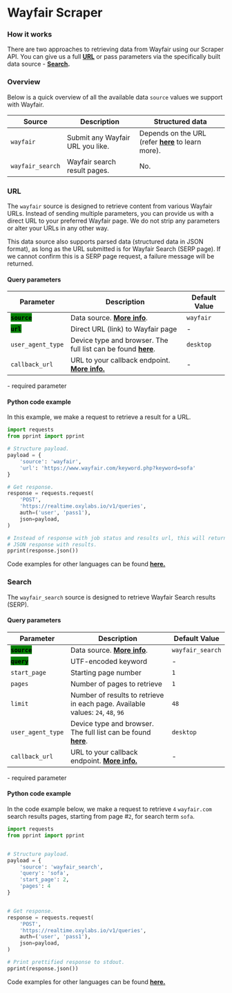 # Wayfair Scraper

### How it works

There are two approaches to retrieving data from Wayfair using our Scraper API. You can give us a full [**URL**](#url) or pass parameters via the specifically built data source - [**Search**](#search)**.**

### Overview

Below is a quick overview of all the available data `source` values we support with Wayfair.

| Source           | Description                      | Structured data                                                      |
| ---------------- | -------------------------------- | -------------------------------------------------------------------- |
| `wayfair`        | Submit any Wayfair URL you like. | Depends on the URL (refer [**here**](#url) to learn more). |
| `wayfair_search` | Wayfair search result pages.     | No.                                                                  |

### URL

The `wayfair` source is designed to retrieve content from various Wayfair URLs. Instead of sending multiple parameters, you can provide us with a direct URL to your preferred Wayfair page. We do not strip any parameters or alter your URLs in any other way.

This data source also supports parsed data (structured data in JSON format), as long as the URL submitted is for Wayfair Search (SERP page). If we cannot confirm this is a SERP page request, a failure message will be returned.

#### Query parameters

| Parameter                                                 | Description                                                                                                                                    | Default Value |
| --------------------------------------------------------- | ---------------------------------------------------------------------------------------------------------------------------------------------- | ------------- |
| <mark style="background-color:green;">**`source`**</mark> | Data source. [**More info**](https://developers.oxylabs.io/scraper-apis/getting-started/api-reference/global-parameter-values#source).                                              | `wayfair`     |
| <mark style="background-color:green;">**`url`**</mark>    | Direct URL (link) to Wayfair page                                                                                                              | -             |
| `user_agent_type`                                         | Device type and browser. The full list can be found [**here**](https://developers.oxylabs.io/scraper-apis/getting-started/api-reference/global-parameter-values#user_agent_type). | `desktop`     |
| `callback_url`                                            | URL to your callback endpoint. [**More info.**](https://developers.oxylabs.io/scraper-apis/getting-started/api-reference/global-parameter-values#callback_url)                     | -             |

&#x20;   <mark style="background-color:green;"></mark> - required parameter

#### Python code example

In this example, we make a request to retrieve a result for a URL.

```python
import requests
from pprint import pprint

# Structure payload.
payload = {
    'source': 'wayfair',
    'url': 'https://www.wayfair.com/keyword.php?keyword=sofa'
}

# Get response.
response = requests.request(
    'POST',
    'https://realtime.oxylabs.io/v1/queries',
    auth=('user', 'pass1'),
    json=payload,
)

# Instead of response with job status and results url, this will return the
# JSON response with results.
pprint(response.json())
```

Code examples for other languages can be found [**here.**](https://github.com/oxylabs/wayfair-scraper/tree/main/code%20examples/URL)

### Search

The `wayfair_search` source is designed to retrieve Wayfair Search results (SERP).

#### Query parameters

| Parameter                                                 | Description                                                                                                                                    | Default Value    |
| --------------------------------------------------------- | ---------------------------------------------------------------------------------------------------------------------------------------------- | ---------------- |
| <mark style="background-color:green;">**`source`**</mark> | Data source. [**More info**](https://developers.oxylabs.io/scraper-apis/getting-started/api-reference/global-parameter-values#source).                                              | `wayfair_search` |
| <mark style="background-color:green;">**`query`**</mark>  | UTF-encoded keyword                                                                                                                            | -                |
| `start_page`                                              | Starting page number                                                                                                                           | `1`              |
| `pages`                                                   | Number of pages to retrieve                                                                                                                    | `1`              |
| `limit`                                                   | Number of results to retrieve in each page. Available values: `24`, `48`, `96`                                                                 | `48`             |
| `user_agent_type`                                         | Device type and browser. The full list can be found [**here**](https://developers.oxylabs.io/scraper-apis/getting-started/api-reference/global-parameter-values#user_agent_type). | `desktop`        |
| `callback_url`                                            | URL to your callback endpoint. [**More info.**](https://developers.oxylabs.io/scraper-apis/getting-started/api-reference/global-parameter-values#callback_url)                     | -                |

&#x20;   <mark style="background-color:green;"></mark> - required parameter

#### Python code example

In the code example below, we make a request to retrieve `4` `wayfair.com` search results pages, starting from page #`2`, for search term `sofa`.

```python
import requests
from pprint import pprint


# Structure payload.
payload = {
    'source': 'wayfair_search',
    'query': 'sofa',
    'start_page': 2,
    'pages': 4
}


# Get response.
response = requests.request(
    'POST',
    'https://realtime.oxylabs.io/v1/queries',
    auth=('user', 'pass1'),
    json=payload,
)

# Print prettified response to stdout.
pprint(response.json())
```
Code examples for other languages can be found [**here.**](https://github.com/oxylabs/wayfair-scraper/tree/main/code%20examples/Search)
